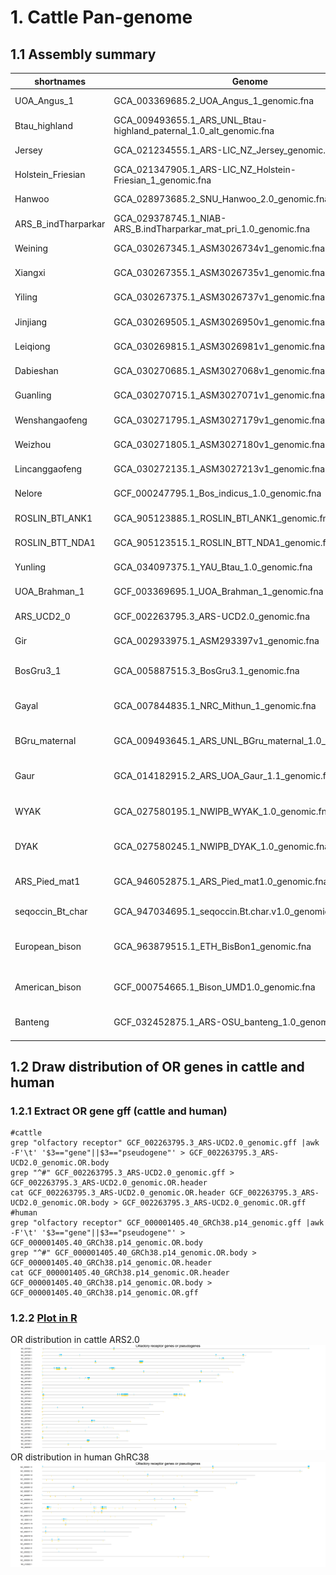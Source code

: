 # 1. Cattle Pan-genome
## 1.1 Assembly summary

| shortnames          | Genome                                                             | Linages                        |
|---------------------|--------------------------------------------------------------------|--------------------------------|
| UOA_Angus_1         | GCA_003369685.2_UOA_Angus_1_genomic.fna                            | Bos taurus                     |
| Btau_highland       | GCA_009493655.1_ARS_UNL_Btau-highland_paternal_1.0_alt_genomic.fna | Bos taurus                     |
| Jersey              | GCA_021234555.1_ARS-LIC_NZ_Jersey_genomic.fna                      | Bos taurus                     |
| Holstein_Friesian   | GCA_021347905.1_ARS-LIC_NZ_Holstein-Friesian_1_genomic.fna         | Bos taurus                     |
| Hanwoo              | GCA_028973685.2_SNU_Hanwoo_2.0_genomic.fna                         | Bos taurus                     |
| ARS_B_indTharparkar | GCA_029378745.1_NIAB-ARS_B.indTharparkar_mat_pri_1.0_genomic.fna   | Bos indicus                    |
| Weining             | GCA_030267345.1_ASM3026734v1_genomic.fna                           | Bos indicus                    |
| Xiangxi             | GCA_030267355.1_ASM3026735v1_genomic.fna                           | Bos indicus                    |
| Yiling              | GCA_030267375.1_ASM3026737v1_genomic.fna                           | Bos indicus                    |
| Jinjiang            | GCA_030269505.1_ASM3026950v1_genomic.fna                           | Bos indicus                    |
| Leiqiong            | GCA_030269815.1_ASM3026981v1_genomic.fna                           | Bos indicus                    |
| Dabieshan           | GCA_030270685.1_ASM3027068v1_genomic.fna                           | Bos indicus                    |
| Guanling            | GCA_030270715.1_ASM3027071v1_genomic.fna                           | Bos indicus                    |
| Wenshangaofeng      | GCA_030271795.1_ASM3027179v1_genomic.fna                           | Bos indicus                    |
| Weizhou             | GCA_030271805.1_ASM3027180v1_genomic.fna                           | Bos indicus                    |
| Lincanggaofeng      | GCA_030272135.1_ASM3027213v1_genomic.fna                           | Bos indicus                    |
| Nelore              | GCF_000247795.1_Bos_indicus_1.0_genomic.fna                        | Bos indicus                    |
| ROSLIN_BTI_ANK1     | GCA_905123885.1_ROSLIN_BTI_ANK1_genomic.fna                        | Bos taurus                     |
| ROSLIN_BTT_NDA1     | GCA_905123515.1_ROSLIN_BTT_NDA1_genomic.fna                        | Bos taurus                     |
| Yunling             | GCA_034097375.1_YAU_Btau_1.0_genomic.fna                           | Bos indicus                    |
| UOA_Brahman_1       | GCF_003369695.1_UOA_Brahman_1_genomic.fna                          | Bos taurus                     |
| ARS_UCD2_0          | GCF_002263795.3_ARS-UCD2.0_genomic.fna                             | Bos taurus                     |
| Gir                 | GCA_002933975.1_ASM293397v1_genomic.fna                            | Bos indicus                    |
| BosGru3_1           | GCA_005887515.3_BosGru3.1_genomic.fna                              | Bos grunniens (yak)            |
| Gayal               | GCA_007844835.1_NRC_Mithun_1_genomic.fna                           | Bos frontalis (gayal)          |
| BGru_maternal       | GCA_009493645.1_ARS_UNL_BGru_maternal_1.0_p_genomic.fna            | Bos grunniens (yak)            |
| Gaur                | GCA_014182915.2_ARS_UOA_Gaur_1.1_genomic.fna                       | Bos gaurus (gaur)              |
| WYAK                | GCA_027580195.1_NWIPB_WYAK_1.0_genomic.fna                         | Bos mutus (wild yak)           |
| DYAK                | GCA_027580245.1_NWIPB_DYAK_1.0_genomic.fna                         | Bos grunniens (yak)            |
| ARS_Pied_mat1       | GCA_946052875.1_ARS_Pied_mat1.0_genomic.fna                        | Bos gaurus (gaur)              |
| seqoccin_Bt_char    | GCA_947034695.1_seqoccin.Bt.char.v1.0_genomic.fna                  | Bos taurus                     |
| European_bison      | GCA_963879515.1_ETH_BisBon1_genomic.fna                            | Bison bonasus (European bison) |
| American_bison      | GCF_000754665.1_Bison_UMD1.0_genomic.fna                           | Bison bison bison              |
| Banteng             | GCF_032452875.1_ARS-OSU_banteng_1.0_genomic.fna                    | Bos javanicus (banteng)        |

## 1.2 Draw distribution of OR genes in cattle and human
### 1.2.1 Extract OR gene gff (cattle and human)
```
#cattle
grep "olfactory receptor" GCF_002263795.3_ARS-UCD2.0_genomic.gff |awk -F'\t' '$3=="gene"||$3=="pseudogene"' > GCF_002263795.3_ARS-UCD2.0_genomic.OR.body
grep "^#" GCF_002263795.3_ARS-UCD2.0_genomic.gff > GCF_002263795.3_ARS-UCD2.0_genomic.OR.header
cat GCF_002263795.3_ARS-UCD2.0_genomic.OR.header GCF_002263795.3_ARS-UCD2.0_genomic.OR.body > GCF_002263795.3_ARS-UCD2.0_genomic.OR.gff
#human
grep "olfactory receptor" GCF_000001405.40_GRCh38.p14_genomic.gff |awk -F'\t' '$3=="gene"||$3=="pseudogene"' > GCF_000001405.40_GRCh38.p14_genomic.OR.body
grep "^#" GCF_000001405.40_GRCh38.p14_genomic.OR.body > GCF_000001405.40_GRCh38.p14_genomic.OR.header
cat GCF_000001405.40_GRCh38.p14_genomic.OR.header GCF_000001405.40_GRCh38.p14_genomic.OR.body > GCF_000001405.40_GRCh38.p14_genomic.OR.gff
```
### 1.2.2 [Plot in R](https://github.com/WengangXbio/OR_project/blob/f24859a6f5c74839a430af168e71fc48c5621a34/1.%20cattle_pan-genome/0.%20script/Plot_distribution.r) 
OR distribution in cattle ARS2.0
![cattle](https://github.com/WengangXbio/OR_project/blob/b47049e7e42c21cef1a6b1acb78a784550ff9006/1.%20cattle_pan-genome/1.%20Figure/OR_distribution_cattle.png)
OR distribution in human GhRC38
![human](https://github.com/WengangXbio/OR_project/blob/b47049e7e42c21cef1a6b1acb78a784550ff9006/1.%20cattle_pan-genome/1.%20Figure/OR_distribution.png)

